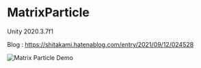 # MatrixParticle
Unity 2020.3.7f1

Blog : https://shitakami.hatenablog.com/entry/2021/09/12/024528

![Matrix Particle Demo](MatrixParticleDemo.gif)

